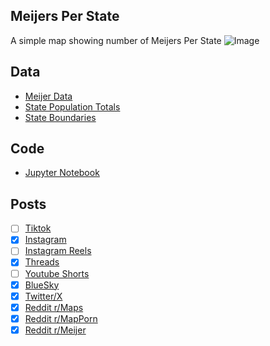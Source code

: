 ## Meijers Per State
A simple map showing number of Meijers Per State
![Image](https://drive.google.com/uc?export=view&id=1fkLrCohbJt2MoAlVcINTE9LzUsdFC8p3)

## Data
* [Meijer Data](https://vendornet.meijer.com/Home/Section/StoreLocations-206)
* [State Population Totals](https://www.census.gov/data/tables/time-series/demo/popest/2020s-state-total.html)
* [State Boundaries](https://www.census.gov/geographies/mapping-files/time-series/geo/carto-boundary-file.html)

## Code
* [Jupyter Notebook](FormatData.ipynb)

## Posts
- [ ] [Tiktok]()
- [x] [Instagram](https://www.instagram.com/p/DNv-24YZIKd/)
- [ ] [Instagram Reels]()
- [x] [Threads](https://www.threads.com/@vinemapper/post/DNv-3Q65I_j)
- [ ] [Youtube Shorts]()
- [x] [BlueSky](https://bsky.app/profile/vinemapper.bsky.social/post/3lx6abc7rd225)
- [x] [Twitter/X](https://x.com/VineMapper/status/1959701367490322867)
- [x] [Reddit r/Maps](https://www.reddit.com/r/Maps/comments/1mz55jr/meijers_per_state/)
- [x] [Reddit r/MapPorn](https://www.reddit.com/r/MapPorn/comments/1mz55gb/meijers_per_state/)
- [x] [Reddit r/Meijer](https://www.reddit.com/r/meijer/comments/1mz5cts/meijers_per_state/)
